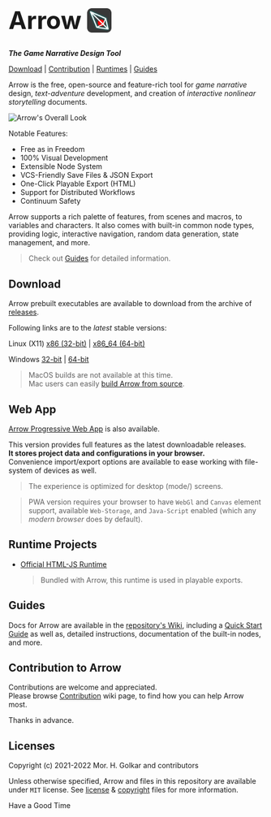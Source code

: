<!-- Arrow Logo -->
<h1 style="font-size: 3rem; line-height: 100%;">
    <span>Arrow</span>
    <img
        src="./icon.png"
        style="width: 1em; height: auto; display: inline-block; vertical-align: bottom;"
        alt="Arrow's logo"
    >
</h1>


<!-- # Arrow -->
***The Game Narrative Design Tool***

[Download](#download) | [Contribution](#contribution-to-arrow) | [Runtimes](#runtimes) | [Guides](#guides)

Arrow is the free, open-source and feature-rich tool for
*game narrative* design, *text-adventure* development,
and creation of *interactive nonlinear storytelling* documents.

![Arrow's Overall Look][arrow-screenshot]

Notable Features:

+ Free as in Freedom
+ 100% Visual Development
+ Extensible Node System
+ VCS-Friendly Save Files & JSON Export
+ One-Click Playable Export (HTML)
+ Support for Distributed Workflows
+ Continuum Safety

Arrow supports a rich palette of features, from scenes and macros, to variables and characters.
It also comes with built-in common node types, providing logic, interactive navigation, random data generation,
state management, and more.

> Check out [Guides](#guides) for detailed information.


## Download

Arrow prebuilt executables are available to download from the archive of [releases].

Following links are to the *latest* stable versions:

Linux (X11) [x86 (32-bit)][linux-x11-x86-latest] | [x86_64 (64-bit)][linux-x11-x86-64-latest]

Windows [32-bit][win-32-latest] | [64-bit][win-64-latest]

> MacOS builds are not available at this time.  
> Mac users can easily [build Arrow from source][wiki-build-from-source].


## Web App

[Arrow Progressive Web App][web-app] is also available.

This version provides full features as the latest downloadable releases.  
**It stores project data and configurations in your browser.**  
Convenience import/export options are available to ease working with file-system of devices as well.

> The experience is optimized for desktop (mode/) screens.

> PWA version requires your browser to have `WebGl` and `Canvas` element support,
> available `Web-Storage`, and `Java-Script` enabled
> (which any *modern browser* does by default).


## Runtime Projects

+ [Official HTML-JS Runtime][runtime-html-js]
    > Bundled with Arrow, this runtime is used in playable exports.


## Guides

Docs for Arrow are available in the [repository's Wiki][wiki-home],
including a [Quick Start Guide][wiki-quick-start-guide] as well as,
detailed instructions, documentation of the built-in nodes, and more.


## Contribution to Arrow

Contributions are welcome and appreciated.  
Please browse [Contribution][wiki-contribution] wiki page,
to find how you can help Arrow most.  

Thanks in advance.


## Licenses

Copyright (c) 2021-2022 Mor. H. Golkar and contributors

Unless otherwise specified, Arrow and files in this repository are
available under `MIT` license.
See [license][license-file] & [copyright][copyright-file] files for more information.


Have a Good Time



<!-- download -->
[releases]: https://github.com/mhgolkar/Arrow/releases
[linux-x11-x86-64-latest]: https://github.com/mhgolkar/Arrow/releases/download/v2.0.0/Arrow-v2.0.0-linux-x86_64.tar.gz
[linux-x11-x86-latest]: https://github.com/mhgolkar/Arrow/releases/download/v2.0.0/Arrow-v2.0.0-linux-x86.tar.gz
[win-32-latest]: https://github.com/mhgolkar/Arrow/releases/download/v2.0.0/Arrow-v2.0.0-win.32.zip
[win-64-latest]: https://github.com/mhgolkar/Arrow/releases/download/v2.0.0/Arrow-v2.0.0-win.64.zip
<!-- pwa -->
[web-app]: https://mhgolkar.github.io/Arrow/
<!-- wiki -->
[wiki-home]: https://github.com/mhgolkar/Arrow/wiki/
[wiki-build-from-source]: https://github.com/mhgolkar/Arrow/wiki/build-from-source
[wiki-quick-start-guide]: https://github.com/mhgolkar/Arrow/wiki/quick-start-guide
[wiki-contribution]: https://github.com/mhgolkar/Arrow/wiki/contribution
<!-- relative -->
[runtime-html-js]: ./runtimes/html-js/
[license-file]: ./license
[copyright-file]: ./copyright
<!-- resources -->
<!-- [arrow-logo]: ./icon.png -->
[arrow-screenshot]: https://mhgolkar.github.io/Arrow/images/screenshot_overall.png
